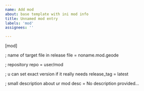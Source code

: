 ```yaml
---
name: Add mod
about: base template with ini mod info
title: Unnamed mod entry
labels: 'mod'
assignees: ''

---
```


[mod]

; name of target file in release
file = noname.mod.geode

; repository
repo = user/mod

; u can set exact version if it really needs
release_tag = latest

; small description about ur mod
desc = No description provided...
